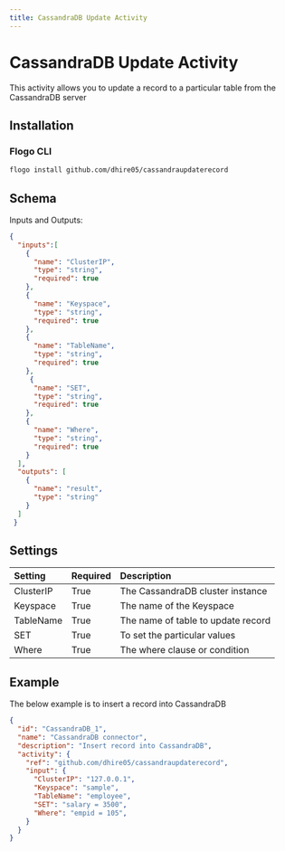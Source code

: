 ```yaml
---
title: CassandraDB Update Activity
---
```


# CassandraDB Update Activity
This activity allows you to update a record to a particular table from the CassandraDB server

## Installation
### Flogo CLI
```bash
flogo install github.com/dhire05/cassandraupdaterecord
```

## Schema
Inputs and Outputs:

```json
{   
  "inputs":[
    {
      "name": "ClusterIP",
      "type": "string",
	  "required": true      
    },
	{
      "name": "Keyspace",
      "type": "string",
      "required": true
    },
	{
      "name": "TableName",
      "type": "string",
      "required": true
    },
	 {
      "name": "SET",
      "type": "string",
      "required": true
    },
    {
      "name": "Where",
      "type": "string",
      "required": true
    }
  ],
  "outputs": [
    {
      "name": "result",
      "type": "string"
    }
  ]
 }
```
## Settings
| Setting        | Required | Description |
|:---------------|:---------|:------------|
| ClusterIP      | True     | The CassandraDB cluster instance |         
| Keyspace       | True     | The name of the Keyspace
| TableName      | True     | The name of table to update record
| SET 	         | True     | To set the particular values
| Where          | True     | The where clause or condition |


## Example
The below example is to insert a record into CassandraDB

```json
{
  "id": "CassandraDB_1",
  "name": "CassandraDB connector",
  "description": "Insert record into CassandraDB",
  "activity": {
    "ref": "github.com/dhire05/cassandraupdaterecord",
    "input": {
      "ClusterIP": "127.0.0.1",
      "Keyspace": "sample",
      "TableName": "employee",
	  "SET": "salary = 3500",
	  "Where": "empid = 105",
    }
  }
}
```